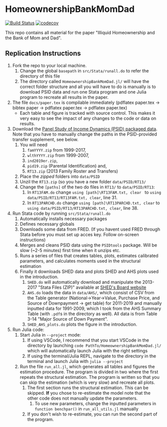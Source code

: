 # HomeownershipBankMomDad
[![Build Status](https://github.com/eirikbrandsaas/HomeownershipBankMomDad.jl/actions/workflows/CI.yml/badge.svg?branch=master)](https://github.com/eirikbrandsaas/HomeownershipBankMomDad.jl/actions/workflows/CI.yml?query=branch%3Amaster)
[![codecov](https://codecov.io/gh/eirikbrandsaas/HomeownershipBankMomDad.jl/graph/badge.svg?token=iN0d48hc5o)](https://codecov.io/gh/eirikbrandsaas/HomeownershipBankMomDad.jl)

This repo contains all material for the paper "Illiquid Homeownership and the Bank of Mom and Dad".
## Replication Instructions
1. Fork the repo to your local machine.
    1. Change the global `basepath` in `src/Stata/runall.do` to refer the directory of this file
    2. The directory called `HomeownershipBankMomDad.jl/` will have the correct folder structure and all you will have to do is manually is to download PSID data and run one Stata program and one Julia program to recreate all results in the paper.
2. The file `docs/paper.tex` is compilable immediately (pdflatex paper.tex -> bibtex paper -> pdflatex paper.tex -> pdflatex paper.tex)
    * Each table and figure is tracked with source control. This makes it very easy to see the impact of any changes to the code or data on results.
3. Download the [Panel Study of Income Dynamics (PSID) packaged data](https://simba.isr.umich.edu/Zips/ZipMain.aspx). Note that you have to manually change the paths in the PSID-provided transfer supplement, see below.
    1. You will need 
       1. `famYYYY.zip` from 1999-2017, 
       2. `wlthYYYY.zip` from 1999-2007,
       3. `ind2019er.zip`,
       4. `pid19.zip` (Parental Identification) and,
       5. `RT13.zip` (2013 Family Roster and Transfers)
    2. Place the *zipped* folders into `data/PSID`
    3. Unzil the `RT13.zip` (so you have a new folder `data/PSID/RT13/`
    4. Change the `[paths]` of the two do files in `RT13/` to `data/PSID/RT13`:
       1. In `RT13FAM.do` change `using [path]\RT13FAM.txt, clear ` to `using data/PSID/RT13/RT13FAM.txt, clear`, line 31.
       2. In `RT13PARCHD.do` change `using [path]\RT13PARCHD.txt, clear` to `using data/PSID/RT13/RT13PARCHD.txt, clear`, line 38.
4. Run Stata code by running `src/Stata/runall.do`
   1. Automatically installs necessary packages
   2. Defines necessary globals
   3. Downloads some data from FRED. (If you havent used FRED through Stata before you must set up acces key. Follow on-screen instructions)
   4. Merges and cleans PSID data using the `PSIDtools` package. Will be slow (~2-5 minutes) first time when it unzips etc.
   5. Runs a series of files that creates tables, plots, estimates calibrated parameters, and calculates moments used in the structural estimation
   6. Finally it downloads SHED data and plots SHED and AHS plots used in the introduction.
      1. `SHED.do` will automatically download and manipulate the 2013-2017 "Stata Files (ZIP)" available at [SHED's Board website](https://www.federalreserve.gov/consumerscommunities/shed_data.htm)
      2. `AHS.do` loads the data in `data/AHS/`, which consist of CSV from the Table generator (National->Year->Value, Purchase Price, and Source of Downpayment -> get table) for 2011-2019 and manually inputted data for 1991-2009, which I took from the AHS Summary Table (with `.pdf`s in the directory as well). All data is from Table 3-14 "Major Source of Down Payment". 
      3. `SHED_AHS_plots.do` plots the figure in the introduction.
5. Run Julia code:
   1. Start Julia in `--project` mode:
      1. If using VSCode, I recommend that you start VSCode in the directory by launching `code PathTo/HomeownershipBankMomDad.jl/` which will automatically launch Julia with the right settings
      2. If using the terminal/Julia REPL, navigate to the directory in the terminal and launch Julia with `julia --project`
   2. Run the file `run_all.jl`, which generates all tables and figures the estimation procedure. The program is divided in two where the first repeats the structural estimation. The program is written so that you can skip the estimation (which is very slow) and recreate all plots.
      1. The first section runs the structural estimation. This can be skipped. **If** you chose to re-estimate the model note that the other code does not manually update the parameters.
         1. To use new parameters, change the inputted parameters in `function benchpar()` in `run_all_utils.jl` manually
      2. If you don't wish to re-estimate, you can run the second part of the program.
